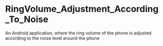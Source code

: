 # RingVolume_Adjustment_According_To_Noise
An Android application, where the ring volume of the phone is adjusted according to the noise level around the phone
